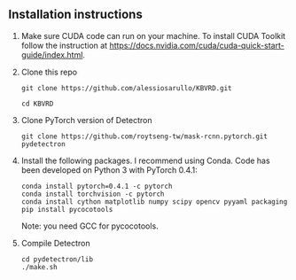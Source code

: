 ## Installation instructions

1) Make sure CUDA code can run on your machine. To install CUDA Toolkit follow 
    the instruction at https://docs.nvidia.com/cuda/cuda-quick-start-guide/index.html.

1) Clone this repo 
    
    `git clone https://github.com/alessiosarullo/KBVRD.git`
    
    `cd KBVRD`
    
1) Clone PyTorch version of Detectron

    `git clone https://github.com/roytseng-tw/mask-rcnn.pytorch.git pydetectron`
    
1) Install the following packages. I recommend using Conda. Code has been developed 
    on Python 3 with PyTorch 0.4.1:
        
    ```
    conda install pytorch=0.4.1 -c pytorch
    conda install torchvision -c pytorch
    conda install cython matplotlib numpy scipy opencv pyyaml packaging
    pip install pycocotools
    ```
        
    Note: you need GCC for pycocotools.
    
1) Compile Detectron

    ```
    cd pydetectron/lib
    ./make.sh
    ```
    